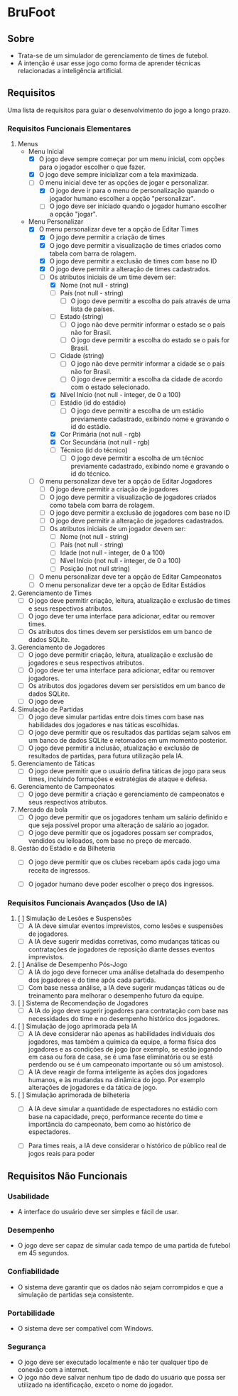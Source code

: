 # BruFoot

## Sobre

- Trata-se de um simulador de gerenciamento de times de futebol.
- A intenção é usar esse jogo como forma de aprender técnicas relacionadas a inteligência artificial.


## Requisitos

Uma lista de requisitos para guiar o desenvolvimento do jogo a longo prazo.


### Requisitos Funcionais Elementares

1. Menus
    - Menu Inicial
        - [X] O jogo deve sempre começar por um menu inicial, com opções para o jogador escolher o que fazer.
        - [X] O jogo deve sempre inicializar com a tela maximizada.
        - [ ] O menu inicial deve ter as opções de jogar e personalizar.
            - [X] O jogo deve ir para o menu de personalização quando o jogador humano escolher a opção "personalizar".
            - [ ] O jogo deve ser iniciado quando o jogador humano escolher a opção "jogar".
    - Menu Personalizar
        - [X] O menu personalizar deve ter a opção de Editar Times
            - [X] O jogo deve permitir a criação de times
            - [X] O jogo deve permitir a visualização de times criados como tabela com barra de rolagem.
            - [X] O jogo deve permitir a exclusão de times com base no ID
            - [X] O jogo deve permitir a alteração de times cadastrados.
            - [ ] Os atributos iniciais de um time devem ser:
                - [X] Nome (not null  - string)
                - [ ] País (not null - string)
                    - [ ] O jogo deve permitir a escolha do país através de uma lista de países.
                - [ ] Estado (string)
                    - [ ] O jogo não deve permitir informar o estado se o país não for Brasil.
                    - [ ] O jogo deve permitir a escolha do estado se o país for Brasil.
                - [ ] Cidade (string)
                    - [ ] O jogo não deve permitir informar a cidade se o país não for Brasil.
                    - [ ] O jogo deve permitir a escolha da cidade de acordo com o estado selecionado.
                - [X] Nível Início (not null - integer, de 0 a 100)
                - [ ] Estádio (id do estádio)
                    - [ ] O jogo deve permitir a escolha de um estádio previamente cadastrado, exibindo nome e gravando o id do estádio.
                - [X] Cor Primária (not null - rgb)
                - [X] Cor Secundária (not null - rgb)
                - [ ] Técnico (id do técnico)
                    - [ ] O jogo deve permitir a escolha de um técnioc previamente cadastrado, exibindo nome e gravando o id do técnico.
        - [ ] O menu personalizar deve ter a opção de Editar Jogadores
            - [ ] O jogo deve permitir a criação de jogadores
            - [ ] O jogo deve permitir a visualização de jogadores criados como tabela com barra de rolagem.
            - [ ] O jogo deve permitir a exclusão de jogadores com base no ID
            - [ ] O jogo deve permitir a alteração de jogadores cadastrados.
            - [ ] Os atributos iniciais de um jogador devem ser:
                - [ ] Nome (not null  - string)
                - [ ] País (not null - string)
                - [ ] Idade (not null - integer, de 0 a 100)
                - [ ] Nível Início (not null - integer, de 0 a 100)
                - [ ] Posição (not null string)
        - [ ] O menu personalizar deve ter a opção de Editar Campeonatos
        - [ ] O menu personalizar deve ter a opção de Editar Estádios
2. Gerenciamento de Times
    - [ ] O jogo deve permitir criação, leitura, atualização e exclusão de times e seus respectivos atributos.
    - [ ] O jogo deve ter uma interface para adicionar, editar ou remover times.
    - [ ] Os atributos dos times devem ser persistidos em um banco de dados SQLite.
3. Gerenciamento de Jogadores
    - [ ] O jogo deve permitir criação, leitura, atualização e exclusão de jogadores e seus respectivos atributos.
    - [ ] O jogo deve ter uma interface para adicionar, editar ou remover jogadores.
    - [ ] Os atributos dos jogadores devem ser persistidos em um banco de dados SQLite.
    - [ ] O jogo deve 
4. Simulação de Partidas
    - [ ] O jogo deve simular partidas entre dois times com base nas habilidades dos jogadores e nas táticas escolhidas.
    - [ ] O jogo deve permitir que os resultados das partidas sejam salvos em um banco de dados SQLite e retomados em um momento posterior.
    - [ ] O jogo deve permitir a inclusão, atualização e exclusão de resultados de partidas, para futura utilização pela IA. 
5. Gerenciamento de Táticas
    - [ ] O jogo deve permitir que o usuário defina táticas de jogo para seus times, incluindo formações e estratégias de ataque e defesa.
6. Gerenciamento de Campeonatos
    - [ ] O jogo deve permitir a criação e gerenciamento de campeonatos e seus respectivos atributos.
7. Mercado da bola
    - [ ] O jogo deve permitir que os jogadores tenham um salário definido e que seja possível propor uma alteração de salário ao jogador.
    - [ ] O jogo deve permitir que os jogadores possam ser comprados, vendidos ou leiloados, com base no preço de mercado.
8. Gestão do Estádio e da Bilheteria
    - [ ] O jogo deve permitir que os clubes recebam após cada jogo uma receita de ingressos. 
    - [ ] O jogador humano deve poder escolher o preço dos ingressos. 


### Requisitos Funcionais Avançados (Uso de IA)
1. [ ] Simulação de Lesões e Suspensões
    - [ ] A IA deve simular eventos imprevistos, como lesões e suspensões de jogadores.
    - [ ] A IA deve sugerir medidas corretivas, como mudanças táticas ou contratações de jogadores de reposição diante desses eventos imprevistos.
2. [ ] Análise de Desempenho Pós-Jogo
    - [ ] A IA do jogo deve fornecer uma análise detalhada do desempenho dos jogadores e do time após cada partida.
    - [ ] Com base nessa análise, a IA deve sugerir mudanças táticas ou de treinamento para melhorar o desempenho futuro da equipe.
3. [ ] Sistema de Recomendação de Jogadores
    - [ ] A IA do jogo deve sugerir jogadores para contratação com base nas necessidades do time e no desempenho histórico dos jogadores.
4. [ ] Simulação de jogo aprimorada pela IA
    - [ ] A IA deve considerar não apenas as habilidades individuais dos jogadores, mas também a química da equipe, a forma física dos jogadores e as condições de jogo (por exemplo, se estão jogando em casa ou fora de casa, se é uma fase eliminatória ou se está perdendo ou se é um campeonato importante ou só um amistoso). 
    - [ ] A IA deve reagir de forma inteligente às ações dos jogadores humanos, e às mudandas na dinâmica do jogo. Por exemplo alterações de jogadores e da tática de jogo. 
5. [ ] Simulação aprimorada de bilheteria
    - [ ] A IA deve simular a quantidade de espectadores no estádio com base na capacidade, preço, performance recente do time e importância do campeonato, bem como ao histórico de espectadores.
     - [ ] Para times reais, a IA deve considerar o histórico de público real de jogos reais para poder 


## Requisitos Não Funcionais

### Usabilidade
- A interface do usuário deve ser simples e fácil de usar.

### Desempenho
- O jogo deve ser capaz de simular cada tempo de uma partida de futebol em 45 segundos. 

### Confiabilidade
- O sistema deve garantir que os dados não sejam corrompidos e que a simulação de partidas seja consistente.

### Portabilidade
- O sistema deve ser compatível com Windows.

### Segurança
- O jogo deve ser executado localmente e não ter qualquer tipo de conexão com a internet.
- O jogo não deve salvar nenhum tipo de dado do usuário que possa ser utilizado na identificação, exceto o nome do jogador. 